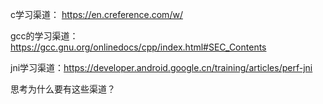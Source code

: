 



c学习渠道： https://en.creference.com/w/ 

gcc的学习渠道： https://gcc.gnu.org/onlinedocs/cpp/index.html#SEC_Contents 

jni学习渠道：https://developer.android.google.cn/training/articles/perf-jni



思考为什么要有这些渠道？
